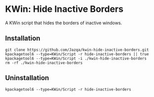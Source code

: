 # KWin: Hide Inactive Borders

A KWin script that hides the borders of inactive windows.

## Installation

    git clone https://github.com/Jazqa/kwin-hide-inactive-borders.git
    kpackagetool6 --type=KWin/Script -r hide-inactive-borders || true
    kpackagetool6 --type=KWin/Script -i ./kwin-hide-inactive-borders
    rm -rf ./kwin-hide-inactive-borders

## Uninstallation

    kpackagetool6 --type=KWin/Script -r hide-inactive-borders
